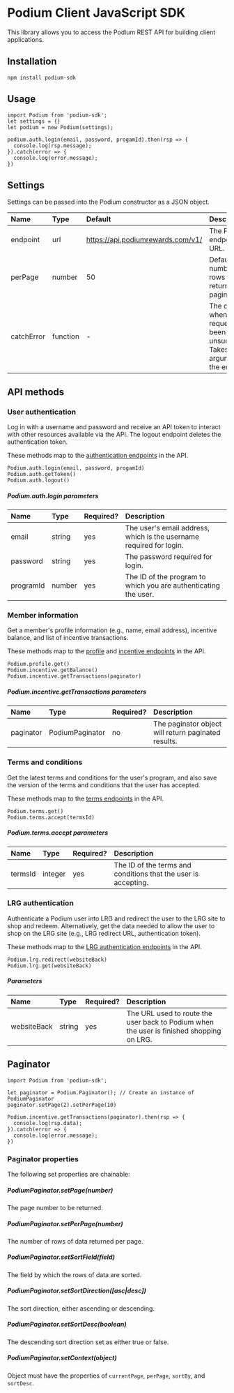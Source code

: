 # Podium Client JavaScript SDK

This library allows you to access the Podium REST API for building client applications. 

## Installation
```
npm install podium-sdk
```

## Usage
```
import Podium from 'podium-sdk';
let settings = {}
let podium = new Podium(settings);

podium.auth.login(email, password, progamId).then(rsp => {
  console.log(rsp.message);
}).catch(error => {
  console.log(error.message);
})
``` 
## Settings
Settings can be passed into the Podium constructor as a JSON object.

| Name  | Type | Default | Description |
| :------------- | :------------- | :------------- | :------------- |
| endpoint  | url  | https://api.podiumrewards.com/v1/ | The Podium endpoint URL. |
| perPage  | number  | 50 | Default number of rows to return on paginator |
| catchError  | function  | - | The callback when any request has been unsuccessful. Takes one argument of the error. |

## API methods
### User authentication
Log in with a username and password and receive an API token to interact with other resources available via the API. The logout endpoint deletes the authentication token. 

These methods map to the [authentication endpoints](https://developers.podiumrewards.com/api_docs/Member/Authentication) in the API. 

```
Podium.auth.login(email, password, progamId)
Podium.auth.getToken()
Podium.auth.logout()
```
 
##### Podium.auth.login parameters

| Name  | Type | Required? | Description |
| :------------- | :------------- | :------------- | :------------- |
| email  | string  | yes | The user's email address, which is the username required for login. |
| password  | string  | yes | The password required for login. |
| programId  | number  | yes | The ID of the program to which you are authenticating the user. |


### Member information
Get a member's profile information (e.g., name, email address), incentive balance, and list of incentive transactions. 
 
These methods map to the [profile](https://developers.podiumrewards.com/api_docs/Member/Profile) and [incentive endpoints](https://developers.podiumrewards.com/api_docs/Member/Incentive%20Transactions) in the API. 
 
 ```
Podium.profile.get()
Podium.incentive.getBalance()
Podium.incentive.getTransactions(paginator)
```
##### Podium.incentive.getTransactions parameters

| Name  | Type | Required? | Description |
| :------------- | :------------- | :------------- | :------------- |
| paginator  | PodiumPaginator  | no | The paginator object will return paginated results. |

### Terms and conditions
Get the latest terms and conditions for the user's program, and also save the version of the terms and conditions that the user has accepted. 
 
These methods map to the [terms endpoints](https://developers.podiumrewards.com/api_docs/Member/Terms%20and%20Conditions#!) in the API.
 
```
Podium.terms.get()
Podium.terms.accept(termsId)
```
 
##### Podium.terms.accept parameters

| Name  | Type | Required? | Description |
| :---- | :---- | :------ | :------------- |
| termsId  | integer  | yes |  The ID of the terms and conditions that the user is accepting.  |



### LRG authentication
Authenticate a Podium user into LRG and redirect the user to the LRG site to shop and redeem. Alternatively, get the data needed to allow the user to shop on the LRG site (e.g., LRG redirect URL, authentication token). 
 
These methods map to the [LRG authentication endpoints](https://developers.podiumrewards.com/api_docs/Member/Lrg%20Authentication) in the API.
 
```
Podium.lrg.redirect(websiteBack)
Podium.lrg.get(websiteBack)
```
 
##### Parameters

| Name  | Type | Required? | Description |
| :------ | :----- | :----- | :------------- |
| websiteBack  | string  | yes |  The URL used to route the user back to Podium when the user is finished shopping on LRG. |


## Paginator
```
import Podium from 'podium-sdk';

let paginator = Podium.Paginator(); // Create an instance of PodiumPaginator
paginator.setPage(2).setPerPage(10)

Podium.incentive.getTransactions(paginator).then(rsp => {
  console.log(rsp.data);
}).catch(error => {
  console.log(error.message);
})
``` 
### Paginator properties
The following set properties are chainable:

##### PodiumPaginator.setPage(number) 
The page number to be returned.
##### PodiumPaginator.setPerPage(number) 
The number of rows of data returned per page. 
##### PodiumPaginator.setSortField(field) 
The field by which the rows of data are sorted. 
##### PodiumPaginator.setSortDirection([asc|desc]) 
The sort direction, either ascending or descending.
##### PodiumPaginator.setSortDesc(boolean)
The descending sort direction set as either true or false. 
##### PodiumPaginator.setContext(object)
Object must have the properties of `currentPage`, `perPage`, `sortBy`, and `sortDesc`. 

